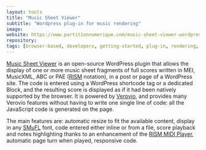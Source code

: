 ```yaml
---
layout: tools
title: "Music Sheet Viewer"
subtitle: "Wordpress plug-in for music rendering"
image:
website: https://www.partitionnumerique.com/music-sheet-viewer-wordpress-plugin/
repository:
tags: [browser-based, developers, getting-started, plug-in, rendering, sonification]
---
```


[Music Sheet Viewer](http://www.partitionnumerique.com/music-sheet-viewer-wordpress-plugin/) is an open-source WordPress plugin that allows the display of one or more music sheet fragments of full scores written in MEI, MusicXML, ABC or PAE ([RISM](http://rism-ch.org) notation), in a post or page of a WordPress site. The code is entered using a WordPress shortcode tag or a dedicated Block, and the resulting score is displayed as if it had been natively supported by the browser. It is powered by [Verovio](https://www.verovio.org), and provides many Verovio features without having to write one single line of code: all the JavaScript code is generated on the page.

The main features are: automatic resize to fit the available content, display in any [SMuFL](https://www.smufl.org) font, code entered either inline or from a file, score playback and notes highlighting thanks to an enhancement of the [RISM MIDI Player](https://github.com/rism-ch/midi-player), automatic page turn when played, responsive code.
